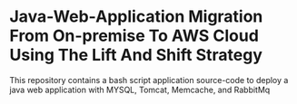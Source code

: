 # Java-Web-Application Migration From On-premise To AWS Cloud Using The Lift And Shift Strategy
This repository contains a bash script application source-code to deploy a java web application with MYSQL, Tomcat, Memcache, and RabbitMq 
